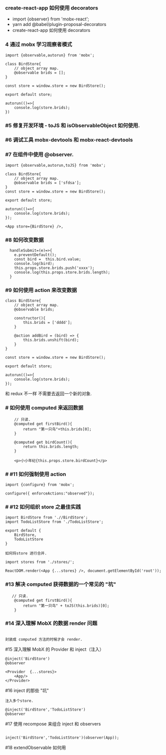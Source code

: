 ### create-react-app 如何使用 decorators
*  import {observer} from 'mobx-react';
*  yarn add @babel/plugin-proposal-decorators
*  create-react-app 如何使用 decorators

### 4 通过 mobx 学习观察者模式
```
import {observable,autorun} from 'mobx';

class BirdStore{
    // object array map.
    @observable brids = [];
}

const store = window.store = new BirdStore();

export default store;

autorun(()=>{
    console.log(store.brids);
})
```

### #5 修复开发环境 - toJS 和 isObservableObject 如何使用.

### #6 调试工具 mobx-devtools 和 mobx-react-devtools

### #7 在组件中使用 @observer.
```
import {observable,autorun,toJS} from 'mobx';

class BirdStore{
    // object array map.
    @observable brids = ['sfdsa'];
}
const store = window.store = new BirdStore();

export default store;

autorun(()=>{
    console.log(store.brids);
});

<App store={BirdStore} />,
```

### #8 如何改变数据
```
  handleSubmit=(e)=>{
    e.preventDefault();
    const bird =  this.bird.value;
    console.log(bird);
    this.props.store.brids.push('xxxx');
    console.log(this.props.store.brids.length);
  }
```

### #9 如何使用 action 来改变数据

```
class BirdStore{
    // object array map.
    @observable brids;

    constructor(){
        this.brids = ['dddd'];
    }

    @action addBird = (bird) => {
        this.brids.unshift(bird);
    }
}

const store = window.store = new BirdStore();

export default store;

autorun(()=>{
    console.log(store.brids);
});
```

和 redux 不一样 不需要去返回一个新的对象.

### # 如何使用 computed 来返回数据
```
    // 只读.
    @computed get firstBird(){
        return "第一只鸟"+this.brids[0];
    }
    
    @computed get birdCount(){
        return this.brids.length;
    }

    <p>小小年纪{this.props.store.birdCount}</p>
```

### # #11 如何强制使用 action

```
import {configure} from 'mobx';

configure({ enforceActions:"observed"});
```

### # #12 如何组织 store 之最佳实践
```
import BirdStore from './/BirdStore';
import TodoListStore from './TodoListStore';

export default {
    BirdStore,
    TodoListStore
}

如何将store 进行合并.

import stores from './stores/';

ReactDOM.render(<App {...stores} />, document.getElementById('root'));
```

### #13 解决 computed 获得数据的一个常见的 "坑"
```
   // 只读.
    @computed get firstBird(){
        return "第一只鸟" + toJS(this.brids)[0];
    }
```

### #14 深入理解 MobX 的数据 render 问题
```

封装成 computed 方法的时候才会 render.

```


#15 深入理解 MobX 的 Provider 和 inject（注入）
```
@inject('BirdStore')
@observer

<Provider  {...stores}>
    <App/>
</Provider>
```

#16 inject 的那些 "坑"

```
注入多个store.

@inject('BirdStore','TodoListStore')
@observer

```

#17 使用 recompose 来组合 inject 和 observers

```

inject('BirdStore','TodoListStore')(observer(App));

```

#18 extendObservable 如何用
```

```


